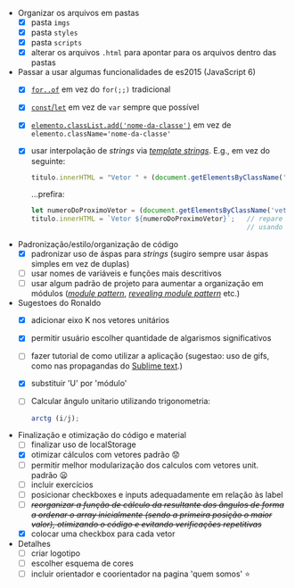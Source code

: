 - Organizar os arquivos em pastas
  - [x] pasta `imgs`
  - [x] pasta `styles`
  - [x] pasta `scripts`
  - [x] alterar os arquivos `.html` para apontar para os arquivos dentro das pastas
- Passar a usar algumas funcionalidades de es2015 (JavaScript 6)
  - [x] [`for..of`][for-of] em vez do `for(;;)` tradicional
  - [x] [`const`/`let`][const-let] em vez de `var` sempre que possível
  - [x] [`elemento.classList.add('nome-da-classe')`][classlist] em vez de `elemento.className='nome-da-classe'`
  - [x] usar interpolação de _strings_ via [_template strings_][templates]. E.g., em vez do seguinte:
  
    ```js
    titulo.innerHTML = "Vetor " + (document.getElementsByClassName('vetUn').length + 1);
    ```
    ...prefira:
    
    ```js
    let numeroDoProximoVetor = (document.getElementsByClassName('vetUn').length + 1);
    titulo.innerHTML = `Vetor ${numeroDoProximoVetor}`;   // repare que delimitamos o texto
                                                          // usando crase: `texto ${variavel}`
    ```
- Padronização/estilo/organização de código
  - [x] padronizar uso de áspas para _strings_ (sugiro sempre usar áspas simples em vez de duplas)
  - [ ] usar nomes de variáveis e funções mais descritivos
  - [ ] usar algum padrão de projeto para aumentar a organização em módulos ([_module pattern_][module], [_revealing module pattern_][rmodule] etc.)

- Sugestoes do Ronaldo
  - [x] adicionar eixo K nos vetores unitários
  - [x] permitir usuário escolher quantidade de algarismos significativos
  - [ ] fazer tutorial de como utilizar a aplicação (sugestao: uso de gifs, como nas propagandas do [Sublime text][sublime-text].)
  - [x] substituir 'U' por 'módulo'
  - [ ] Calcular ângulo unitario utilizando trigonometria:
    
    ```js
    arctg (i/j);
    ```
- Finalização e otimização do código e material
  - [ ] finalizar uso de localStorage
  - [x] otimizar cálculos com vetores padrão :worried:
  - [ ] permitir melhor modularização dos calculos com vetores unit. padrão :frowning:
  - [ ] incluir exercícios
  - [ ] posicionar checkboxes e inputs adequadamente em relação às label
  - [ ] *~~reorganizar a função de cálculo da resultante dos ângulos de forma a ordenar o array inicialmente (sendo a primeira posição o maior valor), otimizando o código e evitando verificações repetitivas~~*
  - [x] colocar uma checkbox para cada vetor

- Detalhes
  - [ ] criar logotipo
  - [ ] escolher esquema de cores
  - [ ] incluir orientador e coorientador na pagina 'quem somos' :star:

[for-of]: https://developer.mozilla.org/pt-BR/docs/Web/JavaScript/Reference/Statements/for...of
[const-let]: https://developer.mozilla.org/en-US/docs/Web/JavaScript/Reference/Statements/let
[classlist]: https://developer.mozilla.org/en-US/docs/Web/API/Element/classList
[templates]: https://developer.mozilla.org/en-US/docs/Web/JavaScript/Reference/Template_literals
[module]: https://addyosmani.com/resources/essentialjsdesignpatterns/book/#modulepatternjavascript
[rmodule]: https://addyosmani.com/resources/essentialjsdesignpatterns/book/#revealingmodulepatternjavascript
[sublime-text]: https://sublimetext.com
